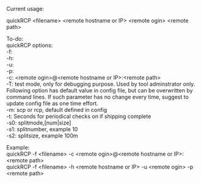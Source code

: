 Current usage:  
  
quickRCP \<filename\> \<remote hostname or IP\> \<remote ogin\> \<remote path\>  
  
To-do:  
quickRCP  options:  
	-f:  
	-h:  
	-u:  
	-p:  
        -c: \<remote ogin\>@\<remote hostname or IP\>:\<remote path\>  
	-T: test mode, only for debugging purpose. Used by tool adminstrator only.
Following option has default value in config file, but can be overwritten by command lines. If such parameter has no change every time, suggest to update config file as one time effort.  
	-m: scp or rcp, default defined in config  
	-t: Seconds for periodical checks on if shipping complete  
	-s0: splitmode,[num|size]  
	-s1: splitnumber, example 10  
	-s2: splitsize, example 100m  
  
Example:  
quickRCP -f \<filename\> -c  \<remote ogin\>@\<remote hostname or IP\>:\<remote path\>  
quickRCP -f \<filename\> -h \<remote hostname or IP\> -u \<remote ogin\> -p \<remote path\>  
  
